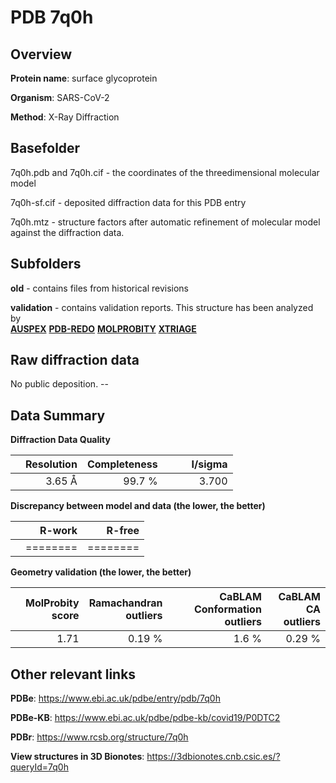 # PDB 7q0h

## Overview

**Protein name**: surface glycoprotein

**Organism**: SARS-CoV-2

**Method**: X-Ray Diffraction



## Basefolder

7q0h.pdb and 7q0h.cif - the coordinates of the threedimensional molecular model

7q0h-sf.cif - deposited diffraction data for this PDB entry

7q0h.mtz - structure factors after automatic refinement of molecular model against the diffraction data.

## Subfolders



**old** - contains files from historical revisions

**validation** - contains validation reports. This structure has been analyzed by <br>[**AUSPEX**](https://github.com/thorn-lab/coronavirus_structural_task_force/tree/master/pdb/surface_glycoprotein/SARS-CoV-2/7q0h/validation/auspex) [**PDB-REDO**](https://github.com/thorn-lab/coronavirus_structural_task_force/tree/master/pdb/surface_glycoprotein/SARS-CoV-2/7q0h/validation/pdb-redo) [**MOLPROBITY**](https://github.com/thorn-lab/coronavirus_structural_task_force/tree/master/pdb/surface_glycoprotein/SARS-CoV-2/7q0h/validation/molprobity) [**XTRIAGE**](https://github.com/thorn-lab/coronavirus_structural_task_force/blob/master/pdb/surface_glycoprotein/SARS-CoV-2/7q0h/validation/Xtriage_output.log)   



## Raw diffraction data

No public deposition. --<br> 

## Data Summary
**Diffraction Data Quality**

|   | Resolution | Completeness| I/sigma |
|---|-------------:|----------------:|--------------:|
|   |3.65 Å|99.7  %|<img width=50/>3.700|

**Discrepancy between model and data (the lower, the better)**

|   | **R-work**| **R-free**   
|---|-------------:|----------------:|           
||========|========|

**Geometry validation (the lower, the better)**

|   |**MolProbity<br>score**| **Ramachandran<br>outliers** | **CaBLAM<br>Conformation outliers** | **CaBLAM<br>CA outliers** |
|---|-------------:|----------------:|----------------:|----------------:|
||  1.71|  0.19 %|1.6 %|0.29 %|

 

 



## Other relevant links 
**PDBe**:  https://www.ebi.ac.uk/pdbe/entry/pdb/7q0h

**PDBe-KB**: https://www.ebi.ac.uk/pdbe/pdbe-kb/covid19/P0DTC2 
 
**PDBr**: https://www.rcsb.org/structure/7q0h 

**View structures in 3D Bionotes**: https://3dbionotes.cnb.csic.es/?queryId=7q0h

